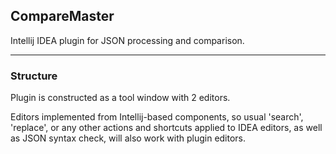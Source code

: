 ## CompareMaster

Intellij IDEA plugin for JSON processing and comparison.

----------------------
### Structure
Plugin is constructed as a tool window with 2 editors. 

Editors implemented from Intellij-based components, so usual 'search', 'replace',
or any other actions and shortcuts applied to IDEA editors, as well as JSON syntax check, will also work with plugin editors.


